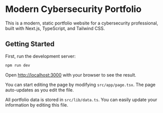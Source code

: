 # Modern Cybersecurity Portfolio

This is a modern, static portfolio website for a cybersecurity professional, built with Next.js, TypeScript, and Tailwind CSS.

## Getting Started

First, run the development server:

```bash
npm run dev
```

Open [http://localhost:3000](http://localhost:3000) with your browser to see the result.

You can start editing the page by modifying `src/app/page.tsx`. The page auto-updates as you edit the file.

All portfolio data is stored in `src/lib/data.ts`. You can easily update your information by editing this file.
